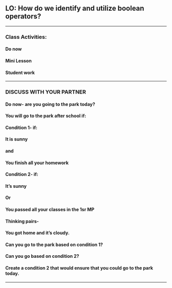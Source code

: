 ## LO: How do we identify and utilize boolean operators?

---

### Class Activities:
#### Do now
#### Mini Lesson 
#### Student work

---

### DISCUSS WITH YOUR PARTNER
#### Do now- are you going to the park today?
#### You will go to the park after school if: 
#### Condition 1- if:
#### It is sunny 
#### and 
#### You finish all your homework
#### Condition 2- if:
#### It’s sunny
#### Or
#### You passed all your classes in the 1sr MP
#### Thinking pairs-
#### You got home and it’s cloudy.
#### Can you go to the park based on condition 1?
#### Can you go based on condition 2?
#### Create a condition 2 that would ensure that you could go to the park today. 

----




